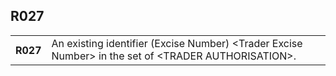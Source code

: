## R027
<table>
 <tr>
  <th>
   R027
  </th>
  <td>
   An existing identifier (Excise Number) &lt;Trader Excise Number&gt; in the set of &lt;TRADER AUTHORISATION&gt;.
  </td>
 </tr>
</table>
